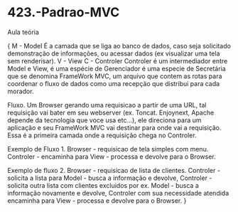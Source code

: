 # 423.-Padrao-MVC
Aula teória

{
 M - Model
   É a camada que se liga ao banco de dados, caso seja solicitado demonstração de informações,
   ou acessar dados (ex visualizar uma tela sem renderisar).
 V - View
 C - Controler
     Controler é um intermediador entre Model e View, é uma espécie de Gerenciador
     é uma especie de Secretária que se denomina FrameWork MVC, um arquivo que contem as rotas
    para coordenar o fluxo de dados como uma recepção que distribui para cada morador.
  
  Fluxo.
  Um Browser gerando uma requisicao a partir de uma URL, tal requisição vai bater em seu 
  webserver (ex. Toncat. Enjoynext, Apache depende da tecnologia que voce usa etc...), ele direciona 
  para um aplicação e seu FrameWork MVC vai destinar para onde vai a requisição.
  Essa é a primeira camada onde a requisição chega no Controler.
  
  Exemplo de Fluxo 1.
      Browser - requisicao de tela simples com menu.
            Controler - encaminha para 
                View - processa e devolve para o Browser.
                
  Exemplo de fluxo 2.
        Browser - requisicao de lista de clientes.
            Controler - solicita a lista para 
                Model - busca a informação e devolve,
                    Controler - solicita outra lista com clientes excluidos por ex.
                          Model - busca a informação novamente e devolve,
                              Controler com sua necessidade atendida encaminha para
                                  View - processa e devolve para o Browser.
}
